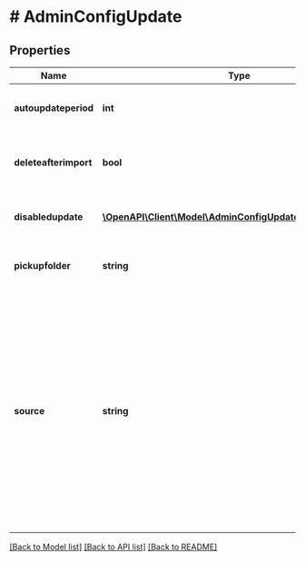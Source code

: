 # # AdminConfigUpdate

## Properties

Name | Type | Description | Notes
------------ | ------------- | ------------- | -------------
**autoupdateperiod** | **int** | The interval (in minutes) for checking for new updates. | [optional] 
**deleteafterimport** | **bool** | If you want to clean the pickup folder after the updates have been applied. | [optional] 
**disabledupdate** | [**\OpenAPI\Client\Model\AdminConfigUpdateDisabledupdate[]**](AdminConfigUpdateDisabledupdate.md) | Lockdown a time interval when the engines are not allowed to update. | [optional] 
**pickupfolder** | **string** | The folder where MetaDefender will look for the new engine files. | [optional] 
**source** | **string** | Define where the updates will be loaded from. &lt;p&gt; This can be either:   * &#x60;internet&#x60; -&gt; if selected, will check for new updates every &#x60;autoupdateperiod&#x60; minutes   * &#x60;folder&#x60; -&gt; make sure that MetaDefender has access/permission to that folder   * &#x60;manual&#x60; -&gt; requires manually uploading the packages in Inventory &gt; Modules &gt; Upload package. | [optional] 

[[Back to Model list]](../../README.md#documentation-for-models) [[Back to API list]](../../README.md#documentation-for-api-endpoints) [[Back to README]](../../README.md)


